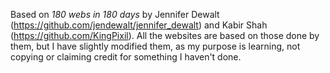 Based on *180 webs in 180 days* by Jennifer Dewalt (https://github.com/jendewalt/jennifer_dewalt) and Kabir Shah (https://github.com/KingPixil).
All the websites are based on those done by them, but I have slightly modified them, as my purpose is learning, not copying or claiming credit for something I haven't done.
